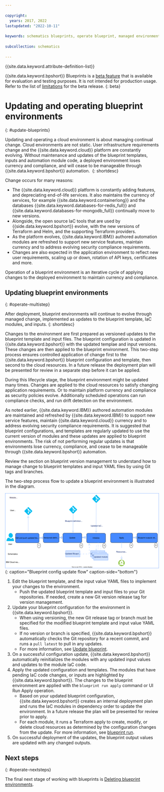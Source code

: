 ```yaml
---

copyright:
  years: 2017, 2022
lastupdated: "2022-10-11"

keywords: schematics blueprints, operate blueprint, managed environments

subcollection: schematics

---
```


{{site.data.keyword.attribute-definition-list}}

{{site.data.keyword.bpshort}} Blueprints is a [beta feature](/docs/schematics?topic=schematics-bp-beta-limitations) that is available for evaluation and testing purposes. It is not intended for production usage. Refer to the list of [limitations](/docs/schematics?topic=schematics-bp-beta-limitations) for the beta release.
{: beta}

# Updating and operating blueprint environments
{: #update-blueprints}

Updating and operating a cloud environment is about managing continual change. Cloud environments are not static. User infrastructure requirements change and the {{site.data.keyword.cloud}} platform are constantly evolving. Without maintenance and updates of the blueprint templates, inputs and automation module code, a deployed environment loses currency and compliance, and will cease to be manageable through {{site.data.keyword.bpshort}} automation. 
{: shortdesc}

Change occurs for many reasons:
- The {{site.data.keyword.cloud}} platform is constantly adding features, and depreciating end-of-life services. It also maintains the currency of services, for example {{site.data.keyword.containerlong}} and the databases {{site.data.keyword.databases-for-redis_full}} and {{site.data.keyword.databases-for-mongodb_full}} continually move to new versions. 
- Alongside, the open source IaC tools that are used by {{side.data.keyword.bpshort}} evolve, with the new versions of Terraform and Helm, and the supporting Terraform providers.
- As the platform evolves, {{site.data.keyword.IBM}} authored automation modules are refreshed to support new service features, maintain currency and to address evolving security compliance requirements.
- Changes are also expected in the application environment to reflect new user requirements, scaling up or down, rotation of API keys, certificates and more. 

Operation of a blueprint environment is an iterative cycle of applying changes to the deployed environment to maintain currency and compliance.   

## Updating blueprint environments
{: #operate-multistep}

After deployment, blueprint environments will continue to evolve through managed change, implemented as updates to the blueprint template, IaC modules, and inputs.
{: shortdesc}

Changes to the environment are first prepared as versioned updates to the blueprint template and input files. The blueprint configuration is updated in {{site.data.keyword.bpshort}} with the updated templae and input versions. These changes are then applied to the blueprint environment. This two-step process ensures controlled application of change first to the {{site.data.keyword.bpshort}} blueprint configuration and template, then second to the cloud resources. In a future release the deployment plan will be presented for review in a separate step before it can be applied.

During this lifecycle stage, the blueprint environment might be updated many times. Changes are applied to the cloud resources to satisfy changing application requirements. Or to maintain platform currency and compliance as security policies evolve. Additionally scheduled operations can run compliance checks, and run drift detection on the environment. 

As noted earlier, {{site.data.keyword.IBM}} authored automation modules are maintained and refreshed by {{site.data.keyword.IBM}} to support new service features, maintain {{site.data.keyword.cloud}} currency and to address evolving security compliance requirements. It is suggested that blueprint configurations, and templates are regularly updated to use the current version of modules and these updates are applied to blueprint environments. The risk of not performing regular updates is that environments lose currency, compliance, and cease to be manageable through {{site.data.keyword.bpshort}} automation. 

Review the section on blueprint version management to understand how to manage change to blueprint templates and input YAML files by using Git tags and branches.

The two-step process flow to update a blueprint environment is illustrated in the diagram.

![Blueprint config update flow](../images/sc-bp-operate.svg){: caption="Blueprint config update flow" caption-side="bottom"}

1. Edit the blueprint template, and the input value YAML files to implement your changes to the environment. 
    - Push the updated blueprint template and input files to your Git repositories. If needed, create a new Git version release tag for version management. 
2. Update your blueprint configuration for the environment in {{site.data.keyword.bpshort}}. 
    - When using versioning, the new Git release tag or branch must be specified for the modified blueprint template and input value YAML files.
    - If no version or branch is specified, {{site.data.keyword.bpshort}} automatically checks the Git repository for a recent commit, and runs a `pull latest` to pull in any updates. 
    - For more information, see [Update blueprint](/docs/schematics?topic=schematics-schematics-cli-reference#schematics-blueprint-update).
3. On a successful configuration update, {{site.data.keyword.bpshort}} automatically reinitializes the modules with any updated input values and updates to the module IaC code.  
4. Apply the updated configuration and templates. The modules that have pending IaC code changes, or inputs are highlighted by {{site.data.keyword.bpshort}}. The changes to the blueprint environment are applied with the `blueprint run apply` command or UI Run Apply operation.
    - Based on your updated blueprint configuration, {{site.data.keyword.bpshort}} creates an internal deployment plan and runs the IaC modules in dependency order to update the environment. In a future release the plan will be presented for review prior to apply. 
    - For each module, it runs a Terraform apply to create, modify, or delete cloud resources as determined by the configuration changes from the update. For more information, see [blueprint run](/docs/schematics?topic=schematics-apply-blueprint).  
5. On successful deployment of the updates, the blueprint output values are updated with any changed outputs.

## Next steps
{: #operate-nextsteps}

The final next stage of working with blueprints is [Deleting blueprint environments](/docs/schematics?topic=schematics-delete-blueprints). 
